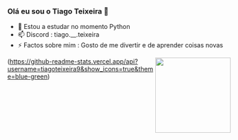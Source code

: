 ### Olá eu sou o Tiago Teixeira 👋

- 🌱 Estou a estudar no momento Python
- 📫 Discord : tiago.__.teixeira
- ⚡ Factos sobre mim : Gosto de me divertir e de aprender coisas novas

 <img align='right' height="170em" src="https://github-readme-stats.vercel.app/api/top-langs/?username=tiagoteixeira9&layout=compact&langs_count=7&theme=blue-green"/>

(https://github-readme-stats.vercel.app/api?username=tiagoteixeira9&show_icons=true&theme=blue-green)
